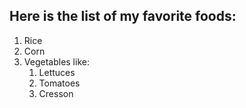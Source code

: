 ## Here is the list of my favorite foods:
1. Rice
2. Corn
3. Vegetables like:
    1. Lettuces
    2. Tomatoes
    3. Cresson
